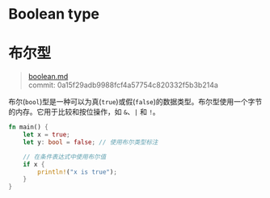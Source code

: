 # Boolean type
# 布尔型

>[boolean.md](https://github.com/rust-lang/reference/blob/master/src/types/boolean.md)\
>commit: 0a15f29adb9988fcf4a57754c820332f5b3b214a

布尔(`bool`)型是一种可以为真(`true`)或假(`false`)的数据类型。布尔型使用一个字节的内存。它用于比较和按位操作，如 `&`、`|` 和 `!`。

```rust
fn main() {
    let x = true;
    let y: bool = false; // 使用布尔类型标注

    // 在条件表达式中使用布尔值
    if x {
        println!("x is true");
    }
}
```
